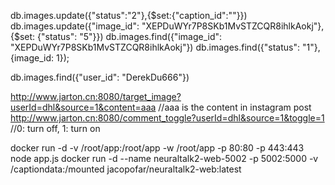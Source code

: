 
db.images.update({"status":"2"},{$set:{"caption_id":""}})
db.images.update({"image_id": "XEPDuWYr7P8SKb1MvSTZCQR8ihlkAokj"}, {$set: {"status": "5"}})
db.images.find({"image_id": "XEPDuWYr7P8SKb1MvSTZCQR8ihlkAokj"})
db.images.find({"status": "1"}, {image_id: 1});

db.images.find({"user_id": "DerekDu666"})

http://www.jarton.cn:8080/target_image?userId=dhl&source=1&content=aaa //aaa is the content in instagram post
http://www.jarton.cn:8080/comment_toggle?userId=dhl&source=1&toggle=1 //0: turn off, 1: turn on

docker run -d -v /root/app:/root/app -w /root/app -p 80:80 -p 443:443 node app.js
docker run -d --name neuraltalk2-web-5002 -p 5002:5000 -v /captiondata:/mounted jacopofar/neuraltalk2-web:latest



